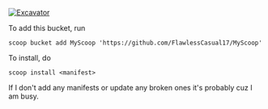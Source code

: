 [![Excavator](https://github.com/FlawlessCasual17/MyScoop/actions/workflows/excavator.yml/badge.svg)](https://github.com/Zliced13/MyScoop/actions/workflows/excavator.yml)

To add this bucket, run
```pwsh
scoop bucket add MyScoop 'https://github.com/FlawlessCasual17/MyScoop'
```
To install, do
```
scoop install <manifest>
```

If I don't add any manifests or update any broken ones it's probably cuz I am busy.
